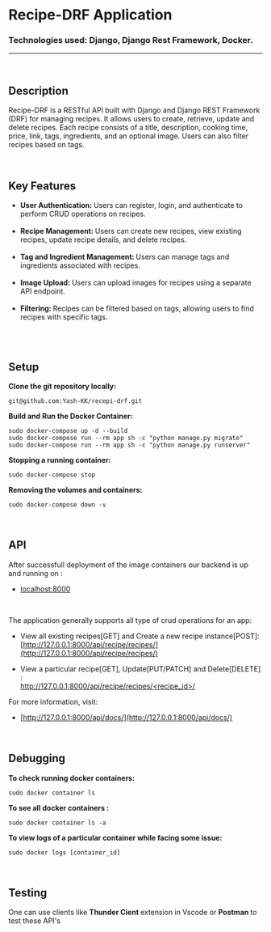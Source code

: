 # Recipe-DRF Application
### Technologies used: Django, Django Rest Framework, Docker.
<hr>
<br>

## Description
Recipe-DRF is a RESTful API built with Django and Django REST Framework (DRF) for managing recipes. It allows users to create, retrieve, update and delete recipes. Each recipe consists of a title, description, cooking time, price, link, tags, ingredients, and an optional image. Users can also filter recipes based on tags.

<br>

## Key Features
<ul>
  <li> <strong> User Authentication: </strong> Users can register, login, and authenticate to perform CRUD operations on recipes.</li> <br>
  <li> <strong> Recipe Management:  </strong> Users can create new recipes, view existing recipes, update recipe details, and delete recipes.</li> <br>
  <li> <strong> Tag and Ingredient Management:  </strong> Users can manage tags and ingredients associated with recipes.</li> <br>
  <li> <strong> Image Upload:  </strong> Users can upload images for recipes using a separate API endpoint.</li> <br>
  <li> <strong> Filtering: </strong> Recipes can be filtered based on tags, allowing users to find recipes with specific tags.</li> <br>
</ul>

<br>

## Setup
<strong> Clone the git repository locally: </strong> <br>
```
git@github.com:Yash-KK/recepi-drf.git
```

<strong> Build and Run the Docker Container: </strong> <br>
```
sudo docker-compose up -d --build
sudo docker-compose run --rm app sh -c "python manage.py migrate"
sudo docker-compose run --rm app sh -c "python manage.py runserver"
```


<strong> Stopping a running container: </strong> <br>
```
sudo docker-compose stop
```

<strong> Removing the volumes and containers: </strong> <br>
```
sudo docker-compose down -v
```

<br>

## API
After successfull deployment of the image containers our backend is up and running on : <br>
* [localhost:8000](http://127.0.0.1:8000/) <br>

<br>

The application generally supports all type of crud operations for an app: <br>
* View all existing recipes[GET] and Create a new recipe instance[POST]: <br>
  [http://127.0.0.1:8000/api/recipe/recipes/](http://127.0.0.1:8000/api/recipe/recipes/)
  
* View a particular recipe[GET], Update[PUT/PATCH] and Delete[DELETE] : <br>
  [http://127.0.0.1:8000/api/recipe/recipes/<recipe_id>/](http://127.0.0.1:8000/api/recipe/recipes/<recipe_id>/)
  
For more information, visit: <br>
* [http://127.0.0.1:8000/api/docs/](http://127.0.0.1:8000/api/docs/)

 <br>
 
 ## Debugging

<strong> To check running docker containers: </strong> <br>
 ```
 sudo docker container ls
 ```

<strong>To see all docker containers : </strong> <br>
```
sudo docker container ls -a
```

<strong>To view logs of a particular container while facing some issue: </strong>
```
sudo docker logs [container_id]
```

<br> 

## Testing

One can use clients like <strong> Thunder Cient </strong> extension in Vscode or <strong> Postman </strong> to test these API's
